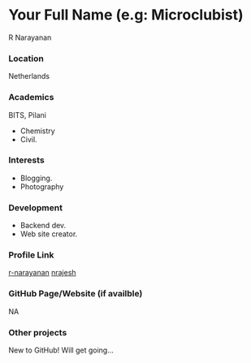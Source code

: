 # Your Full Name (e.g: Microclubist)
R Narayanan

### Location
Netherlands

### Academics
BITS, Pilani
- Chemistry
- Civil.

### Interests
- Blogging.
- Photography

### Development
- Backend dev.
- Web site creator.

### Profile Link
[r-narayanan](https://github.com/r-narayanan)
[nrajesh](https://linkedin.com/in/nrajesh)

### GitHub Page/Website (if availble)
NA

### Other projects
New to GitHub! Will get going...
